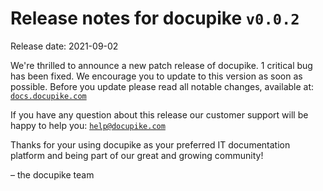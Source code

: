 # Release notes for docupike `v0.0.2`

Release date: 2021-09-02

We're thrilled to announce a new patch release of docupike. 1 critical bug has been fixed. We encourage you to update to this version as soon as possible. Before you update please read all notable changes, available at: [`docs.docupike.com`](https://docs.docupike.com/ref/changelog.html)

If you have any question about this release our customer support will be happy to help you: [`help@docupike.com`](mailto:help@docupike.com)

Thanks for your using docupike as your preferred IT documentation platform and being part of our great and growing community!

– the docupike team
